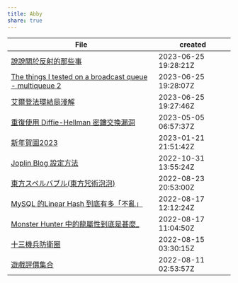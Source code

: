 ```yaml
---  
title: Abby  
share: true  
---  
```

  
| File                                                                                                                          | created              |  
| ----------------------------------------------------------------------------------------------------------------------------- | -------------------- |  
| [說說關於反射的那些事](%E8%AA%AA%E8%AA%AA%E9%97%9C%E6%96%BC%E5%8F%8D%E5%B0%84%E7%9A%84%E9%82%A3%E4%BA%9B%E4%BA%8B#)                                                                                           | 2023-06-25 19:28:21Z |  
| [The things I tested on a broadcast queue - multiqueue 2](The%20things%20I%20tested%20on%20a%20broadcast%20queue%20-%20multiqueue%202.md#) | 2023-06-25 19:28:07Z |  
| [艾爾登法環結局淺解](%E8%89%BE%E7%88%BE%E7%99%BB%E6%B3%95%E7%92%B0%E7%B5%90%E5%B1%80%E6%B7%BA%E8%A7%A3.md#)                                                                                             | 2023-06-25 19:27:46Z |  
| [重復使用 Diffie-Hellman 密鑰交換漏洞](%E9%87%8D%E5%BE%A9%E4%BD%BF%E7%94%A8%20Diffie-Hellman%20%E5%AF%86%E9%91%B0%E4%BA%A4%E6%8F%9B%E6%BC%8F%E6%B4%9E.md#)                                                           | 2023-05-05 06:57:37Z |  
| [新年賀圖2023](%E6%96%B0%E5%B9%B4%E8%B3%80%E5%9C%962023.md#)                                                                                               | 2023-01-21 21:51:42Z |  
| [Joplin Blog 設定方法](Joplin%20Blog%20%E8%A8%AD%E5%AE%9A%E6%96%B9%E6%B3%95.md#)                                                                               | 2022-10-31 13:55:24Z |  
| [東方スペルバブル(東方咒術泡泡)](%E6%9D%B1%E6%96%B9%E3%82%B9%E3%83%9A%E3%83%AB%E3%83%90%E3%83%96%E3%83%AB(%E6%9D%B1%E6%96%B9%E5%92%92%E8%A1%93%E6%B3%A1%E6%B3%A1).md#)                                                                               | 2022-08-23 20:53:00Z |  
| [MySQL 的Linear Hash 到底有多「不亂」](MySQL%20%E7%9A%84Linear%20Hash%20%E5%88%B0%E5%BA%95%E6%9C%89%E5%A4%9A%E3%80%8C%E4%B8%8D%E4%BA%82%E3%80%8D.md#)                                                         | 2022-08-17 12:12:24Z |  
| [Monster Hunter 中的龍屬性到底是甚麼_](Monster%20Hunter%20%E4%B8%AD%E7%9A%84%E9%BE%8D%E5%B1%AC%E6%80%A7%E5%88%B0%E5%BA%95%E6%98%AF%E7%94%9A%E9%BA%BC_.md#)                                                           | 2022-08-17 11:04:50Z |  
| [十三機兵防衛圈](%E5%8D%81%E4%B8%89%E6%A9%9F%E5%85%B5%E9%98%B2%E8%A1%9B%E5%9C%88.md#)                                                                                                 | 2022-08-15 03:30:15Z |  
| [遊戲評價集合](%E9%81%8A%E6%88%B2%E8%A9%95%E5%83%B9%E9%9B%86%E5%90%88.md#)                                                                                                   | 2022-08-11 02:53:57Z |  

